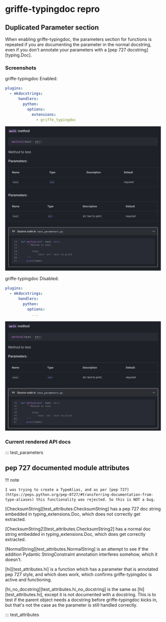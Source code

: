 # griffe-typingdoc repro

## Duplicated Parameter section

When enabling griffe-typingdoc, the parameters section for functions is repeated if you are documenting the parameter in the normal docstring, even if you don't annotate your parameters with a [pep 727 docstring][typing.Doc].

### Screenshots
griffe-typingdoc Enabled:

```yml
plugins:
  - mkdocstrings:
      handlers:
        python:
          options:
            extensions:
              - griffe_typingdoc
```

![griffe-typingdoc](with.png)

griffe-typingdoc Disabled:

```yml
plugins:
  - mkdocstrings:
      handlers:
        python:
          options:
            ...
```

![griffe-typingdoc Disabled](without.png)


### Current rendered API docs

::: test_parameters

## pep 727 documented module attributes


!!! note

    I was trying to create a TypeAlias, and as per [pep 727](https://peps.python.org/pep-0727/#transferring-documentation-from-type-aliases) this functionality was rejected. So this is NOT a bug.

[ChecksumString][test_attributes.ChecksumString] has a pep 727 doc string embedded in typing_extensions.Doc, which does not correctly get extracted.

[ChecksumString2][test_attributes.ChecksumString2] has a normal doc string embedded in typing_extensions.Doc, which does get correctly extracted.

[NormalString][test_attributes.NormalString] is an attempt to see if the addition Pydantic StringConstraint annotation interferes somehow, which it doesn't.

[hi][test_attributes.hi] is a function which has a parameter that is annotated pep 727 style, and which does work, which confirms griffe-typingdoc is active and functioning.

[hi_no_docstring][test_attributes.hi_no_docstring] is the same as [hi][test_attributes.hi], except it is not documented with a docstring. This is to test if the parent object needs a docstring before griffe-typingdoc kicks in, but that's not the case as the parameter is still handled correctly.

::: test_attributes


